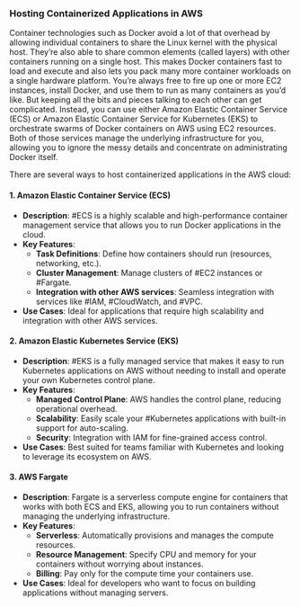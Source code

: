 ### Hosting Containerized Applications in AWS
Container technologies such as Docker avoid a lot of that overhead by allowing individual containers to share the Linux kernel with the physical host. They’re also able to share common elements (called layers) with other containers running on a single host. This makes Docker containers fast to load and execute and also lets you pack many more container workloads on a single hardware platform. You’re always free to fire up one or more EC2 instances, install Docker, and use them to run as many containers as you’d like. But keeping all the bits and pieces talking to each other can get complicated. Instead, you can use either Amazon Elastic Container Service (ECS) or Amazon Elastic Container Service for Kubernetes (EKS) to orchestrate swarms of Docker containers on AWS using EC2 resources. Both of those services manage the underlying infrastructure for you, allowing you to ignore the messy details and concentrate on administrating Docker itself.

There are several ways to host containerized applications in the AWS cloud:
#### 1. **Amazon Elastic Container Service (ECS)**
- **Description**: #ECS is a highly scalable and high-performance container management service that allows you to run Docker applications in the cloud.
- **Key Features**:
    - **Task Definitions**: Define how containers should run (resources, networking, etc.).
    - **Cluster Management**: Manage clusters of #EC2 instances or #Fargate.
    - **Integration with other AWS services**: Seamless integration with services like #IAM, #CloudWatch, and #VPC.
- **Use Cases**: Ideal for applications that require high scalability and integration with other AWS services.
#### 2. **Amazon Elastic Kubernetes Service (EKS)**
- **Description**: #EKS is a fully managed service that makes it easy to run Kubernetes applications on AWS without needing to install and operate your own Kubernetes control plane.
- **Key Features**:
    - **Managed Control Plane**: AWS handles the control plane, reducing operational overhead.
    - **Scalability**: Easily scale your #Kubernetes applications with built-in support for auto-scaling.
    - **Security**: Integration with IAM for fine-grained access control.
- **Use Cases**: Best suited for teams familiar with Kubernetes and looking to leverage its ecosystem on AWS.
#### 3. **AWS Fargate**
- **Description**: Fargate is a serverless compute engine for containers that works with both ECS and EKS, allowing you to run containers without managing the underlying infrastructure.
- **Key Features**:
    - **Serverless**: Automatically provisions and manages the compute resources.
    - **Resource Management**: Specify CPU and memory for your containers without worrying about instances.
    - **Billing**: Pay only for the compute time your containers use.
- **Use Cases**: Ideal for developers who want to focus on building applications without managing servers.